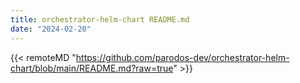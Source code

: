 ```yaml
---
title: orchestrator-helm-chart README.md
date: "2024-02-20"
---
```


{{< remoteMD "https://github.com/parodos-dev/orchestrator-helm-chart/blob/main/README.md?raw=true" >}}
